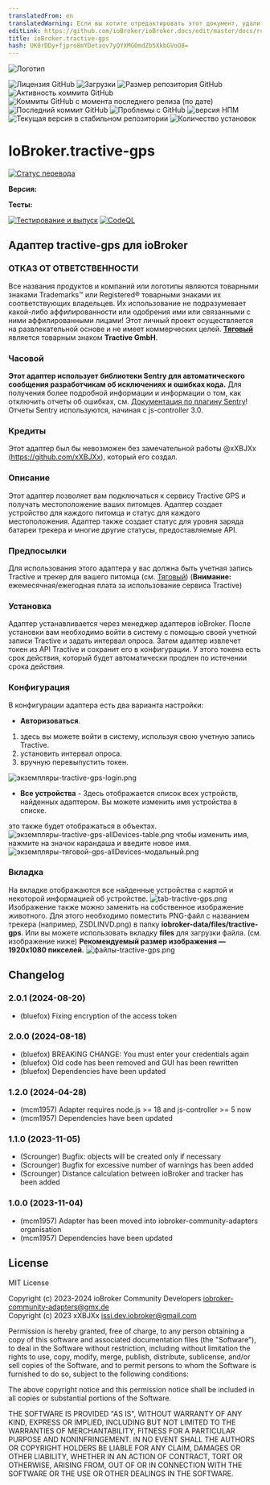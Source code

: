 ```yaml
---
translatedFrom: en
translatedWarning: Если вы хотите отредактировать этот документ, удалите поле «translationFrom», в противном случае этот документ будет снова автоматически переведен
editLink: https://github.com/ioBroker/ioBroker.docs/edit/master/docs/ru/adapterref/iobroker.tractive-gps/README.md
title: ioBroker.tractive-gps
hash: UK0rDDy+fjpro8mYDetaov7yQYXMGOmdZb5XkbGVoO8=
---
```

![Логотип](../../../en/adapterref/iobroker.tractive-gps/admin/tractive-gps.png)

![Лицензия GitHub](https://img.shields.io/github/license/iobroker-community-adapters/ioBroker.tractive-gps)
![Загрузки](https://img.shields.io/npm/dm/iobroker.tractive-gps.svg)
![Размер репозитория GitHub](https://img.shields.io/github/repo-size/iobroker-community-adapters/ioBroker.tractive-gps)
![Активность коммита GitHub](https://img.shields.io/github/commit-activity/m/iobroker-community-adapters/ioBroker.tractive-gps)
![Коммиты GitHub с момента последнего релиза (по дате)](https://img.shields.io/github/commits-since/iobroker-community-adapters/ioBroker.tractive-gps/latest)
![Последний коммит GitHub](https://img.shields.io/github/last-commit/iobroker-community-adapters/ioBroker.tractive-gps)
![Проблемы с GitHub](https://img.shields.io/github/issues/iobroker-community-adapters/ioBroker.tractive-gps)
![версия НПМ](http://img.shields.io/npm/v/iobroker.tractive-gps.svg)
![Текущая версия в стабильном репозитории](https://iobroker.live/badges/tractive-gps-stable.svg)
![Количество установок](https://iobroker.live/badges/tractive-gps-installed.svg)

# IoBroker.tractive-gps
[![Статус перевода](https://weblate.iobroker.net/widgets/adapters/-/tractive-gps/svg-badge.svg)](https://weblate.iobroker.net/engage/adapters/?utm_source=widget)</br>

**Версия:**

**Тесты:**

[![Тестирование и выпуск](https://github.com/iobroker-community-adapters/ioBroker.tractive-gps/actions/workflows/test-and-release.yml/badge.svg)](https://github.com/iobroker-community-adapters/ioBroker.tractive-gps/actions/workflows/test-and-release.yml) [![CodeQL](https://github.com/iobroker-community-adapters/ioBroker.tractive-gps/actions/workflows/codeql.yml/badge.svg)](https://github.com/iobroker-community-adapters/ioBroker.tractive-gps/actions/workflows/codeql.yml)

## Адаптер tractive-gps для ioBroker
### ОТКАЗ ОТ ОТВЕТСТВЕННОСТИ
Все названия продуктов и компаний или логотипы являются товарными знаками Trademarks™ или Registered® товарными знаками их соответствующих владельцев.
Их использование не подразумевает какой-либо аффилированности или одобрения ими или связанными с ними аффилированными лицами! Этот личный проект осуществляется на развлекательной основе и не имеет коммерческих целей.
**[Тяговый](https://tractive.com/de/)** является товарным знаком **Tractive GmbH**.

### Часовой
**Этот адаптер использует библиотеки Sentry для автоматического сообщения разработчикам об исключениях и ошибках кода.** Для получения более подробной информации и информации о том, как отключить отчеты об ошибках, см.
[Документация по плагину Sentry](https://github.com/ioBroker/plugin-sentry#plugin-sentry)! Отчеты Sentry используются, начиная с js-controller 3.0.

### Кредиты
Этот адаптер был бы невозможен без замечательной работы @xXBJXx (https://github.com/xXBJXx), который его создал.

### Описание
Этот адаптер позволяет вам подключаться к сервису Tractive GPS и получать местоположение ваших питомцев.
Адаптер создает устройство для каждого питомца и статус для каждого местоположения.
Адаптер также создает статус для уровня заряда батареи трекера и многие другие статусы, предоставляемые API.

### Предпосылки
Для использования этого адаптера у вас должна быть учетная запись Tractive и трекер для вашего питомца (см. [Тяговый](https://tractive.com/de/)) (**Внимание:** ежемесячная/ежегодная плата за использование сервиса Tractive)

### Установка
Адаптер устанавливается через менеджер адаптеров ioBroker.
После установки вам необходимо войти в систему с помощью своей учетной записи Tractive и задать интервал опроса.
Затем адаптер извлечет токен из API Tractive и сохранит его в конфигурации.
У этого токена есть срок действия, который будет автоматически продлен по истечении срока действия.

### Конфигурация
В конфигурации адаптера есть два варианта настройки:

* **Авторизоваться**.
1. здесь вы можете войти в систему, используя свою учетную запись Tractive.
2. установить интервал опроса.
3. вручную перевыпустить токен.

  ![экземпляры-tractive-gps-login.png](../../../en/adapterref/iobroker.tractive-gps/admin%2Fimages%2Finstances-tractive-gps-login.png)

* **Все устройства** - Здесь отображается список всех устройств, найденных адаптером. Вы можете изменить имя устройства в списке.

это также будет отображаться в объектах.
![экземпляры-tractive-gps-allDevices-table.png](../../../en/adapterref/iobroker.tractive-gps/admin%2Fimages%2Finstances-tractive-gps-allDevices-table.png) чтобы изменить имя, нажмите на значок карандаша и введите новое имя.
![экземпляры-тяговой-gps-allDevices-модальный.png](../../../en/adapterref/iobroker.tractive-gps/admin%2Fimages%2Finstances-tractive-gps-allDevices-modal.png)

### Вкладка
На вкладке отображаются все найденные устройства с картой и некоторой информацией об устройстве.
![tab-tractive-gps.png](../../../en/adapterref/iobroker.tractive-gps/admin%2Fimages%2Ftab-tractive-gps.png) Изображение также можно заменить на собственное изображение животного.
Для этого необходимо поместить PNG-файл с названием трекера (например, ZSDLINVD.png) в папку **iobroker-data/files/tractive-gps**.
Или вы можете использовать вкладку **files** для загрузки файла. (см. изображение ниже) **Рекомендуемый размер изображения — 1920x1080 пикселей.** ![файлы-tractive-gps.png](../../../en/adapterref/iobroker.tractive-gps/admin%2Fimages%2Ffiles-tractive-gps.png)

## Changelog
<!--
    Placeholder for the next version (at the beginning of the line):
    ### **WORK IN PROGRESS**
-->
### 2.0.1 (2024-08-20)
* (bluefox) Fixing encryption of the access token

### 2.0.0 (2024-08-18)
* (bluefox) BREAKING CHANGE: You must enter your credentials again
* (bluefox) Old code has been removed and GUI has been rewritten
* (bluefox) Dependencies have been updated

### 1.2.0 (2024-04-28)
* (mcm1957) Adapter requires node.js >= 18 and js-controller >= 5 now
* (mcm1957) Dependencies have been updated

### 1.1.0 (2023-11-05)
* (Scrounger) Bugfix: objects will be created only if necessary
* (Scrounger) Bugfix for excessive number of warnings has been added
* (Scrounger) Distance calculation between ioBroker and tracker has been added

### 1.0.0 (2023-11-04)
* (mcm1957) Adapter has been moved into iobroker-community-adapters organisation
* (mcm1957) Dependencies have been updated

## License
MIT License

Copyright (c) 2023-2024 ioBroker Community Developers <iobroker-community-adapters@gmx.de>  
Copyright (c) 2023 xXBJXx <issi.dev.iobroker@gmail.com>

Permission is hereby granted, free of charge, to any person obtaining a copy
of this software and associated documentation files (the "Software"), to deal
in the Software without restriction, including without limitation the rights
to use, copy, modify, merge, publish, distribute, sublicense, and/or sell
copies of the Software, and to permit persons to whom the Software is
furnished to do so, subject to the following conditions:

The above copyright notice and this permission notice shall be included in all
copies or substantial portions of the Software.

THE SOFTWARE IS PROVIDED "AS IS", WITHOUT WARRANTY OF ANY KIND, EXPRESS OR
IMPLIED, INCLUDING BUT NOT LIMITED TO THE WARRANTIES OF MERCHANTABILITY,
FITNESS FOR A PARTICULAR PURPOSE AND NONINFRINGEMENT. IN NO EVENT SHALL THE
AUTHORS OR COPYRIGHT HOLDERS BE LIABLE FOR ANY CLAIM, DAMAGES OR OTHER
LIABILITY, WHETHER IN AN ACTION OF CONTRACT, TORT OR OTHERWISE, ARISING FROM,
OUT OF OR IN CONNECTION WITH THE SOFTWARE OR THE USE OR OTHER DEALINGS IN THE
SOFTWARE.